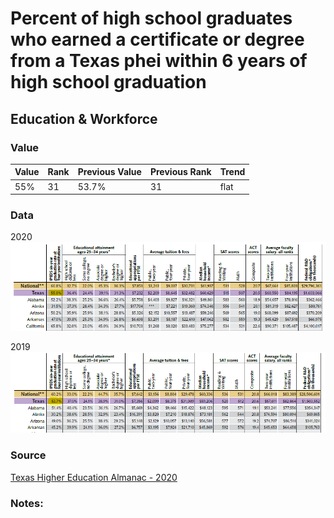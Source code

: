 # Percent of high school graduates who earned a certificate or degree from a Texas phei within 6 years of high school graduation

## Education & Workforce

### Value

|  Value      | Rank        | Previous Value | Previous Rank | Trend | 
| ----------- | ----------- | ----------- | ----------- | -----------|
| 55%      |     31   |    53.7%  | 31        | flat       | 

### Data

2020
![2020](./6year_2020.PNG)

2019
![2020](./6year_2019.PNG)


### Source

[Texas Higher Education Almanac - 2020](http://reportcenter.highered.texas.gov/agency-publication/almanac/2020-texas-public-higher-education-almanac/)

### Notes:
